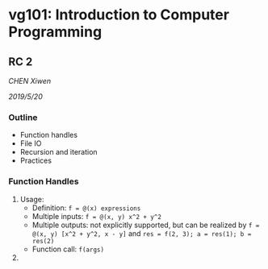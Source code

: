 # vg101: Introduction to Computer Programming 

## RC 2

*CHEN Xiwen*

*2019/5/20*

### Outline

* Function handles
* File IO
* Recursion and iteration
* Practices

### Function Handles

1. Usage:
   * Definition: `f = @(x) expressions`
   * Multiple inputs: `f = @(x, y) x^2 + y^2`
   * Multiple outputs: not explicitly supported, but can be realized by `f = @(x, y) [x^2 + y^2, x - y]` and `res = f(2, 3); a = res(1); b = res(2)`
   * Function call: `f(args)`
2. 